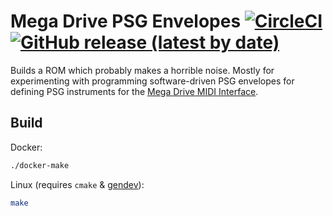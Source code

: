 # Mega Drive PSG Envelopes [![CircleCI](https://circleci.com/gh/rhargreaves/mega-drive-psg-envelopes.svg?style=svg)](https://circleci.com/gh/rhargreaves/mega-drive-psg-envelopes) [![GitHub release (latest by date)](https://img.shields.io/github/v/release/rhargreaves/mega-drive-psg-envelopes?style=plastic)](https://github.com/rhargreaves/mega-drive-psg-envelopes/releases)

Builds a ROM which probably makes a horrible noise. Mostly for experimenting with programming software-driven PSG envelopes for defining PSG instruments for the [Mega Drive MIDI Interface](https://github.com/rhargreaves/mega-drive-midi-interface).

## Build

Docker:

```sh
./docker-make
```

Linux (requires `cmake` & [gendev](https://github.com/kubilus1/gendev)):

```sh
make
```
